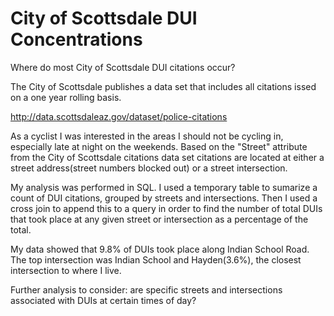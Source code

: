 # City of Scottsdale DUI Concentrations
Where do most City of Scottsdale DUI citations occur? 

The City of Scottsdale publishes a data set that includes all citations issed on a one year rolling basis.

http://data.scottsdaleaz.gov/dataset/police-citations

As a cyclist I was interested in the areas I should not be cycling in, especially late at night on the weekends.  Based on the "Street" attribute from the City of Scottsdale citations data set citations are located at either a street address(street numbers blocked out) or a street intersection.

My analysis was performed in SQL.  I used a temporary table to sumarize a count of DUI citations, grouped by streets and intersections.  Then I used a cross join to append this to a query in order to find the number of total DUIs that took place at any given street or intersection as a percentage of the total.

My data showed that 9.8% of DUIs took place along Indian School Road.  The top intersection was Indian School and Hayden(3.6%), the closest intersection to where I live.  

Further analysis to consider: are specific streets and intersections associated with DUIs at certain times of day?

